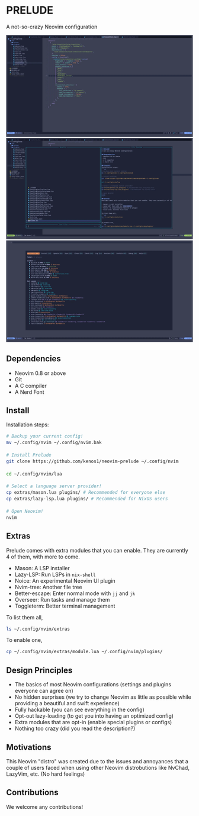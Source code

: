 # PRELUDE
A not-so-crazy Neovim configuration

![Programming](assets/Programming.webp)
![Telescope](assets/Telescope.webp)
![Lazy](assets/Lazy.webp)

## Dependencies
- Neovim 0.8 or above
- Git
- A C compiler
- A Nerd Font

## Install
Installation steps:
```sh
# Backup your current config!
mv ~/.config/nvim ~/.config/nvim.bak

# Install Prelude
git clone https://github.com/kenos1/neovim-prelude ~/.config/nvim

cd ~/.config/nvim/lua

# Select a language server provider!
cp extras/mason.lua plugins/ # Recommended for everyone else
cp extras/lazy-lsp.lua plugins/ # Recommended for NixOS users

# Open Neovim!
nvim
```
## Extras
Prelude comes with extra modules that you can enable. They are currently 4 of them, with more to come.

- Mason: A LSP installer
- Lazy-LSP: Run LSPs in `nix-shell`
- Noice: An experimental Neovim UI plugin
- Nvim-tree: Another file tree
- Better-escape: Enter normal mode with `jj` and `jk`
- Overseer: Run tasks and manage them
- Toggleterm: Better terminal management

To list them all,
```sh
ls ~/.config/nvim/extras
```

To enable one,
```sh
cp ~/.config/nvim/extras/module.lua ~/.config/nvim/plugins/
```

## Design Principles

- The basics of most Neovim configurations (settings and plugins everyone can agree on)
- No hidden surprises (we try to change Neovim as little as possible while providing a beautiful and swift experience)
- Fully hackable (you can see everything in the config)
- Opt-out lazy-loading (to get you into having an optimized config)
- Extra modules that are opt-in (enable special plugins or configs)
- Nothing too crazy (did you read the description?)

## Motivations
This Neovim "distro" was created due to the issues and annoyances that a couple of users faced when using other Neovim distrobutions like NvChad, LazyVim, etc. (No hard feelings)

## Contributions
We welcome any contributions!
